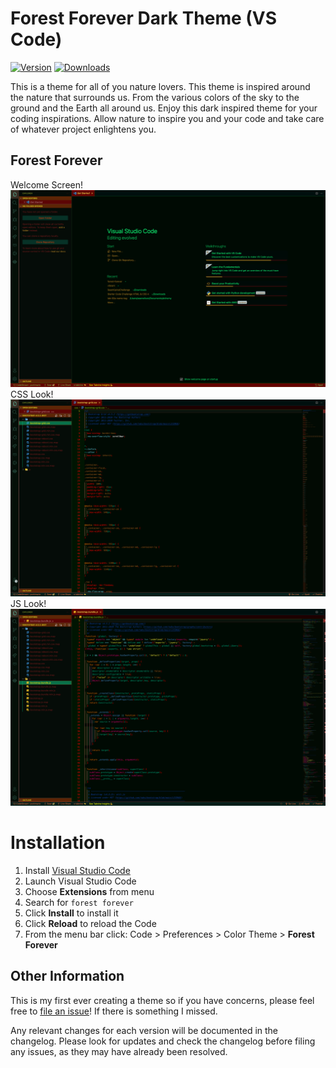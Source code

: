 # Forest Forever Dark Theme (VS Code)

[![Version](https://vsmarketplacebadge.apphb.com/version/)](https://aka.ms/)
[![Downloads](https://img.shields.io/vscode-marketplace/)](https://aka.ms/)


This is a theme for all of you nature lovers. This theme is inspired around the nature that surrounds us. From the various colors of the sky to the ground and the Earth all around us. Enjoy this dark inspired theme for your coding inspirations. Allow nature to inspire you and your code and take care of whatever project enlightens you.

## Forest Forever
Welcome Screen!
![Welcome Screen](https://github.com/yoshimario/forest-forever-vstheme/blob/main/forest_forever_Welcome.png)
CSS Look!
![Forest Forever CSS](forest_forever_CSS.png)
JS Look!
![Forest Forever CSS](forest_forever_JS.png)
# Installation

1.  Install [Visual Studio Code](https://code.visualstudio.com/)
2.  Launch Visual Studio Code
3.  Choose **Extensions** from menu
4.  Search for `forest forever`
5.  Click **Install** to install it
6.  Click **Reload** to reload the Code
7.  From the menu bar click: Code > Preferences > Color Theme > **Forest Forever**

## Other Information

This is my first ever creating a theme so if you have concerns, please feel free to [file an issue](https://github.com/yoshimario/forest-forever-vstheme/issues)! If there is something I missed.

Any relevant changes for each version will be documented in the changelog. Please look for updates and check the changelog before filing any issues, as they may have already been resolved.
